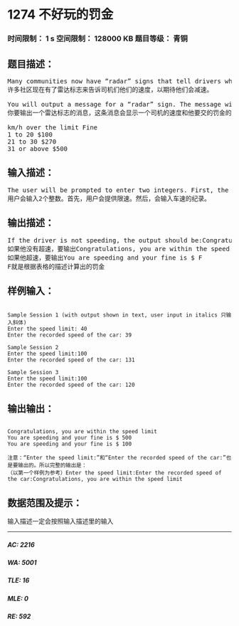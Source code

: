 # 1274 不好玩的罚金   
### 时间限制： 1 s     空间限制： 128000 KB     题目等级： 青铜  
## 题目描述：  

<pre>
Many communities now have “radar” signs that tell drivers what their speed is, in the hope that they will slow down.
许多社区现在有了雷达标志来告诉司机们他们的速度，以期待他们会减速。
 
You will output a message for a “radar” sign. The message will display information to a driver based on his/her speed according to the following table:
你要输出一个雷达标志的消息，这条消息会显示一个司机的速度和他要交的罚金的关系的信息，看下面的表格：
  
km/h over the limit Fine
1 to 20 $100
21 to 30 $270
31 or above $500
</pre>
  
  
## 输入描述：  

<pre>
The user will be prompted to enter two integers. First, the user will be prompted to enter the speed limit. Second, the user will be prompted to enter the recorded speed of the car.
用户会输入2个整数。首先，用户会提供限速。然后，会输入车速的纪录。
</pre>
  
  
## 输出描述：  

<pre>
If the driver is not speeding, the output should be:Congratulations, you are within the speed limitIf the driver is speeding, the output should be:You are speeding and your fine is $ Fwhere F is the amount of the ﬁne as described in the table above
如果他没有超速，要输出Congratulations, you are within the speed limit
如果他超速，要输出You are speeding and your fine is $ F
F就是根据表格的描述计算出的罚金
</pre>
  
  
## 样例输入：  

<pre><code>
Sample Session 1 (with output shown in text, user input in italics 只输入斜体)
Enter the speed limit: 40
Enter the recorded speed of the car: 39
  
Sample Session 2
Enter the speed limit:100
Enter the recorded speed of the car: 131
 
Sample Session 3
Enter the speed limit:100
Enter the recorded speed of the car: 120
</code></pre>
  
  
## 输出输出：  

<pre><code>
Congratulations, you are within the speed limit
You are speeding and your fine is $ 500
You are speeding and your fine is $ 100
 
注意：“Enter the speed limit:”和“Enter the recorded speed of the car:”也是要输出的。所以完整的输出是：
（以第一个样例为参考）Enter the speed limit:Enter the recorded speed of the car:Congratulations, you are within the speed limit
</code></pre>
  
  
## 数据范围及提示：  

<pre>
输入描述一定会按照输入描述里的输入
</pre>
  
  
***  

##### AC: 2216  
##### WA: 5001  
##### TLE: 16  
##### MLE: 0  
##### RE: 592  
